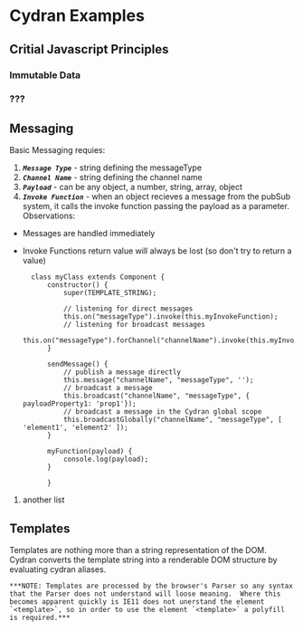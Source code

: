 # Cydran Examples

## Critial Javascript Principles

### Immutable Data
### ???

## Messaging

  Basic Messaging requies:
1. ***``Message Type``*** - string defining the messageType
1. ***``Channel Name``*** - string defining the channel name
1. ***``Payload``*** - can be any object, a number, string, array, object
1. ***``Invoke Function``*** - when an object recieves a message from the pubSub system, it calls the invoke function passing the payload as a parameter.
Observations:

* Messages are handled immediately
* Invoke Functions return value will always be lost (so don't try to return a value)

		class myClass extends Component {
			constructor() {
				super(TEMPLATE_STRING);
				
				// listening for direct messages
				this.on("messageType").invoke(this.myInvokeFunction);
				// listening for broadcast messages
				this.on("messageType").forChannel("channelName").invoke(this.myInvokeFunction);
			}
			
			sendMessage() {
				// publish a message directly
				this.message("channelName", "messageType", '');
				// broadcast a message
				this.broadcast("channelName", "messageType", { payloadProperty1: 'prop1'});
				// broadcast a message in the Cydran global scope
				this.broadcastGlobally("channelName", "messageType", [ 'element1', 'element2' ]);
			}
			
			myFunction(payload) {
				console.log(payload);
			}
    
    		}
		
[//]: # (New List)
1. another list
## Templates
Templates are nothing more than a string representation of the DOM.  Cydran converts the template string into a renderable DOM structure by evaluating cydran aliases. 

	***NOTE: Templates are processed by the browser's Parser so any syntax that the Parser does not understand will loose meaning.  Where this becomes apparent quickly is IE11 does not unerstand the element `<template>`, so in order to use the element `<template>` a polyfill is required.***

###

